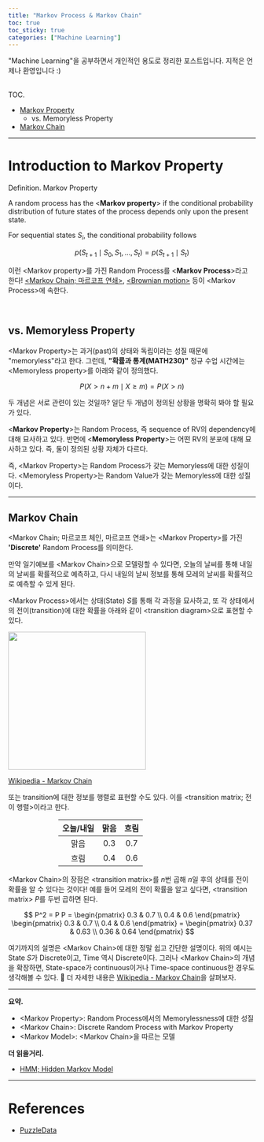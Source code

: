 ```yaml
---
title: "Markov Process & Markov Chain"
toc: true
toc_sticky: true
categories: ["Machine Learning"]
---
```



"Machine Learning"을 공부하면서 개인적인 용도로 정리한 포스트입니다. 지적은 언제나 환영입니다 :)

<br><span class="statement-title">TOC.</span><br>

- [Markov Property](#introduction-to-markov-property)
  - vs. Memoryless Property
- [Markov Chain](#markov-chain)

<hr/>

# Introduction to Markov Property

<div class="definition" markdown="1">

<span class="statement-title">Definition.</span> Markov Property<br>

A random process has the \<**Markov property**\> if the conditional probability distribution of future states of the process depends only upon the present state.

For sequential states $S_i$, the conditional probability follows

$$
p(S_{t+1} \mid S_0, S_1, \dots, S_t) = p(S_{t+1} \mid S_t)
$$

</div>

이런 \<Markov property\>를 가진 Random Process를 \<**Markov Process**\>라고 한다! [\<Markov Chain; 마르코프 연쇄\>](https://en.wikipedia.org/wiki/Markov_chain), [\<Brownian motion\>](https://en.wikipedia.org/wiki/Brownian_motion) 등이 \<Markov Process\>에 속한다.

<br/>

## vs. Memoryless Property

\<Markov Property\>는 과거(past)의 상태와 독립이라는 성질 때문에 "memoryless"라고 한다. 그런데, **"확률과 통계(MATH230)"** 정규 수업 시간에는 \<Memoryless property\>를 아래와 같이 정의했다.

$$
P(X > n + m \mid X \ge m) = P(X > n)
$$

두 개념은 서로 관련이 있는 것일까? 일단 두 개념이 정의된 상황을 명확히 봐야 할 필요가 있다.

\<**Markov Property**\>는 Random Process, 즉 sequence of RV의 dependency에 대해 묘사하고 있다. 반면에 \<**Memoryless Property**\>는 어떤 RV의 분포에 대해 묘사하고 있다. 즉, 둘이 정의된 상황 자체가 다르다.

즉, <span class="half_HL">\<Markov Property\>는 Random Process가 갖는 Memoryless에 대한 성질</span>이다. <span class="half_HL">\<Memoryless Property\>는 Random Value가 갖는 Memoryless에 대한 성질</span>이다.

<hr/>

## Markov Chain

\<Markov Chain; 마르코프 체인, 마르코프 연쇄\>는 \<Markov Property\>를 가진 **'Discrete'** Random Process를 의미한다.

만약 일기예보를 \<Markov Chain\>으로 모델링할 수 있다면, 오늘의 날씨를 통해 내일의 날씨를 확률적으로 예측하고, 다시 내일의 날씨 정보를 통해 모레의 날씨를 확률적으로 예측할 수 있게 된다.

\<Markov Process\>에서는 상태(State) $S$를 통해 각 과정을 묘사하고, 또 각 상태에서의 전이(transition)에 대한 확률을 아래와 같이 \<transition diagram\>으로 표현할 수 있다.

<div class="img-wrapper">
  <img src="https://upload.wikimedia.org/wikipedia/commons/thumb/2/2b/Markovkate_01.svg/330px-Markovkate_01.svg.png" width="280px">
  <p><a href="https://en.wikipedia.org/wiki/Markov_chain">Wikipedia - Markov Chain</a></p>
</div>

또는 transition에 대한 정보를 행렬로 표현할 수도 있다. 이를 \<transition matrix; 전이 행렬\>이라고 한다.

<div style="width: 300px; margin: 0 auto" markdown="1">

|오늘/내일|맑음|흐림|
|:-------:|:--:|:--:|
|맑음|0.3|0.7|
|흐림|0.4|0.6|

</div>

\<Markov Chain\>의 장점은 <span class="half_HL">\<transition matrix\>를 $n$번 곱해 $n$일 후의 상태를 전이 확률을 알 수 있다</span>는 것이다! 예를 들어 모레의 전이 확률을 알고 싶다면, \<transition matrix\> $P$를 두번 곱하면 된다.

$$
P^2 = P P = \begin{pmatrix}
  0.3 & 0.7 \\
  0.4 & 0.6
\end{pmatrix} \begin{pmatrix}
  0.3 & 0.7 \\
  0.4 & 0.6
\end{pmatrix}
= \begin{pmatrix}
  0.37 & 0.63 \\
  0.36 & 0.64
\end{pmatrix}
$$

여기까지의 설명은 \<Markov Chain\>에 대한 정말 쉽고 간단한 설명이다. 위의 예시는 State $S$가 Discrete이고, Time 역시 Discrete이다. 그러나 \<Markov Chain\>의 개념을 확장하면, State-space가 continuous이거나 Time-space continuous한 경우도 생각해볼 수 있다. 🤩 더 자세한 내용은 [Wikipedia - Markov Chain](https://en.wikipedia.org/wiki/Markov_chain#Types_of_Markov_chains)을 살펴보자.


<hr/>

**요약.**

- \<Markov Property\>: Random Process에서의 Memorylessness에 대한 성질
- \<Markov Chain\>: Discrete Random Process with Markov Property
- \<Markov Model\>: \<Markov Chain\>을 따르는 모델


**더 읽을거리.**

- [HMM; Hidden Markov Model](https://en.wikipedia.org/wiki/Hidden_Markov_model)

<hr/>

# References

- [PuzzleData](https://www.puzzledata.com/blog190423/)